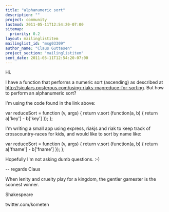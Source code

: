 ```yaml
---
title: "alphanumeric sort"
description: ""
project: community
lastmod: 2011-05-11T12:54:20-07:00
sitemap:
  priority: 0.2
layout: mailinglistitem
mailinglist_id: "msg03309"
author_name: "Claus Guttesen"
project_section: "mailinglistitem"
sent_date: 2011-05-11T12:54:20-07:00
---
```



Hi.

I have a function that performs a numeric sort (ascending) as
described at http://siculars.posterous.com/using-riaks-mapreduce-for-sorting.
But how to perform an alphanumeric sort?

I'm using the code found in the link above:

var reduceSort = function (v, args) {
 return v.sort (function(a, b) { return a['key'] - b['key'] });
};

I'm writing a small app using express, riakjs and riak to keep track
of crosscountry-races for kids, and would like to sort by name like:

var reduceSort = function (v, args) {
 return v.sort (function(a, b) { return a['fname'] - b['fname'] });
};

Hopefully I'm not asking dumb questions. :-)

-- 
regards
Claus

When lenity and cruelty play for a kingdom,
the gentler gamester is the soonest winner.

Shakespeare

twitter.com/kometen

